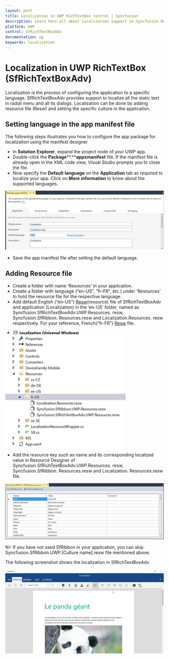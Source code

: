 ```yaml
---
layout: post
title: Localization in UWP RichTextBox control | Syncfusion
description: Learn here all about Localization support in Syncfusion UWP RichTextBox (SfRichTextBoxAdv) control and more.
platform: UWP
control: SfRichTextBoxAdv
documentation: ug
keywords: localization
---
```

# Localization in UWP RichTextBox (SfRichTextBoxAdv)

Localization is the process of configuring the application to a specific language. SfRichTextBoxAdv provides support to localize all the static text in radial menu and all its dialogs. Localization can be done by adding resource file (Resw) and setting the specific culture in the application.

## Setting language in the app manifest file

The following steps illustrates you how to configure the app package for localization using the manifest designer

* In **Solution** **Explorer**, expand the project node of your UWP app.
* Double-click the **Package****.****appxmanifest** file. If the manifest file is already open in the XML code view, Visual Studio prompts you to close the file.
* Now specify the **Default** **language** on the **Application** tab as required to localize your app. Click on **More** **information** to know about the supported languages.

![UWP SfRichTextBoxAdv displays manifest file of package](Localization_images/Localization_img1.jpeg)


* Save the app manifest file after setting the default language.

## Adding Resource file

* Create a folder with name ‘Resources’ in your application.
* Create a folder with language (“en-US”, “fr-FR”, etc.) under ‘Resources’ to hold the resource file for the respective language.
* Add default English (“en-US”) [Resw](http://www.syncfusion.com/downloads/support/directtrac/general/ze/Resources_File-1713514901)(resource) file of SfRichTextBoxAdv and application (Localization) in the ‘en-US’ folder, named as Syncfusion.SfRichTextBoxAdv.UWP.Resources. resw, Syncfusion.SfRibbon. Resources.resw and Localization.Resources. resw respectively. For your reference, French(“fr-FR”) [Resw](http://www.syncfusion.com/downloads/support/directtrac/general/ze/Resources2076091381) file.

![UWP SfRichTextBoxAdv displays added resource file](Localization_images/Localization_img2.jpeg)


* Add the resource key such as name and its corresponding localized value in Resource Designer of Syncfusion.SfRichTextBoxAdv.UWP.Resources. resw, Syncfusion.SfRibbon. Resources.resw and Localization. Resources.resw file.

![UWP SfRichTextBoxAdv displays resource file list](Localization_images/Localization_img3.jpeg)


N> If you have not used SfRibbon in your application, you can skip Syncfusion.SfRibbon.UWP.[Culture name].resw file mentioned above.

The following screenshot shows the localization in SfRichTextBoxAdv

![UWP shows the localization in SfRichTextBoxAdv](Localization_images/Localization_img4.jpeg)



